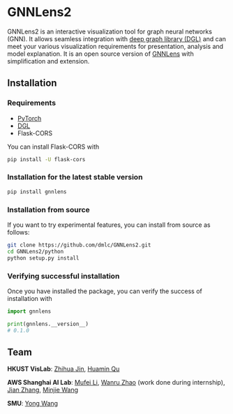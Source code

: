 # GNNLens2

GNNLens2 is an interactive visualization tool for graph neural networks (GNN). It allows seamless integration with [deep graph library (DGL)](https://github.com/dmlc/dgl) and can meet your various visualization requirements for presentation, analysis and model explanation. It is an open source version of [GNNLens](https://arxiv.org/abs/2011.11048) with simplification and extension.

## Installation

### Requirements

- [PyTorch](https://pytorch.org/)
- [DGL](https://www.dgl.ai/pages/start.html)
- Flask-CORS

You can install Flask-CORS with

```bash
pip install -U flask-cors
```

### Installation for the latest stable version

```bash
pip install gnnlens
```

### Installation from source

If you want to try experimental features, you can install from source as follows:

```bash
git clone https://github.com/dmlc/GNNLens2.git
cd GNNLens2/python
python setup.py install
```

### Verifying successful installation

Once you have installed the package, you can verify the success of installation with

```python
import gnnlens

print(gnnlens.__version__)
# 0.1.0
```

## Team

**HKUST VisLab**: [Zhihua Jin](jnzhihuoo1), [Huamin Qu](http://huamin.org/)

**AWS Shanghai AI Lab**: [Mufei Li](https://github.com/mufeili), [Wanru Zhao](https://github.com/Ryan0v0) (work done during internship), [Jian Zhang](https://github.com/zhjwy9343), [Minjie Wang](https://jermainewang.github.io/)

**SMU**: [Yong Wang](http://yong-wang.org/)
